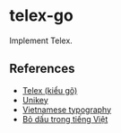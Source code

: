 # telex-go

Implement Telex.

## References

- [Telex (kiểu gõ)](<https://vi.wikipedia.org/wiki/Telex_(ki%E1%BB%83u_g%C3%B5)>)
- [Unikey](https://www.unikey.org/support/ukmanual.html#telex)
- [Vietnamese typography](https://vietnamesetypography.com/)
- [Bỏ dấu trong tiếng Việt](https://viethung.space/blog/2020/07/14/Bo-dau-trong-tieng-Viet/)
